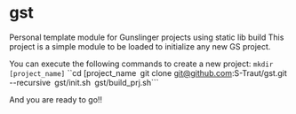 # gst
Personal template module for Gunslinger projects using static lib build
This project is a simple module to be loaded to initialize any new GS project.

You can execute the following commands to create a new project:
```mkdir [project_name]```
``cd [project_name```
```git clone git@github.com:S-Traut/gst.git --recursive```
```gst/init.sh```
```gst/build_prj.sh```

And you are ready to go!!
